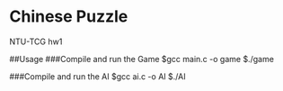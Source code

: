 # Chinese Puzzle
NTU-TCG hw1

##Usage
###Compile and run the Game
$gcc main.c -o game
$./game

###Compile and run the AI
$gcc ai.c -o AI
$./AI

